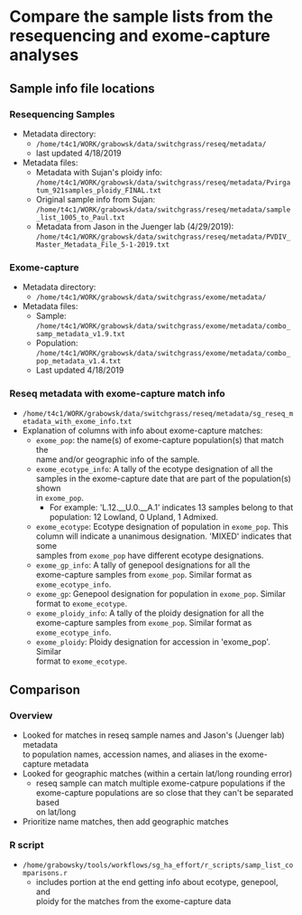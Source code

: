 # Compare the sample lists from the resequencing and exome-capture analyses

## Sample info file locations
### Resequencing Samples
* Metadata directory:
  * `/home/t4c1/WORK/grabowsk/data/switchgrass/reseq/metadata/`
  * last updated 4/18/2019
* Metadata files:
  * Metadata with Sujan's ploidy info: `/home/t4c1/WORK/grabowsk/data/switchgrass/reseq/metadata/Pvirgatum_921samples_ploidy_FINAL.txt`
  * Original sample info from Sujan: `/home/t4c1/WORK/grabowsk/data/switchgrass/reseq/metadata/sample_list_1005_to_Paul.txt`
  * Metadata from Jason in the Juenger lab (4/29/2019): `/home/t4c1/WORK/grabowsk/data/switchgrass/reseq/metadata/PVDIV_Master_Metadata_File_5-1-2019.txt`
### Exome-capture
* Metadata directory: 
  * `/home/t4c1/WORK/grabowsk/data/switchgrass/exome/metadata/`
* Metadata files:
  * Sample: `/home/t4c1/WORK/grabowsk/data/switchgrass/exome/metadata/combo_samp_metadata_v1.9.txt`
  * Population: `/home/t4c1/WORK/grabowsk/data/switchgrass/exome/metadata/combo_pop_metadata_v1.4.txt`
  * Last updated 4/18/2019
### Reseq metadata with exome-capture match info
* `/home/t4c1/WORK/grabowsk/data/switchgrass/reseq/metadata/sg_reseq_metadata_with_exome_info.txt`
* Explanation of columns with info about exome-capture matches:
  * `exome_pop`: the name(s) of exome-capture population(s) that match the \
name and/or geographic info of the sample. 
  * `exome_ecotype_info`: A tally of the ecotype designation of all the \
samples in the exome-capture date that are part of the population(s) shown \
in `exome_pop`. 
    * For example: 'L.12.__U.0.__A.1' indicates 13 samples belong to that \
population: 12 Lowland, 0 Upland, 1 Admixed.  
  * `exome_ecotype`: Ecotype designation of population in `exome_pop`. This \
column will indicate a unanimous designation. 'MIXED' indicates that some \
samples from `exome_pop` have different ecotype designations. 
  * `exome_gp_info`: A tally of genepool designations for all the \
exome-capture samples from `exome_pop`. Similar format as \
`exome_ecotype_info`. 
  * `exome_gp`: Genepool designation for population in `exome_pop`. Similar \
format to `exome_ecotype`.
  * `exome_ploidy_info`: A tally of the ploidy designation for all the \
exome-capture samples from `exome_pop`. Similar format as `exome_ecotype_info`.
  * `exome_ploidy`: Ploidy designation for accession in 'exome_pop'. Similar \
format to `exome_ecotype`.

## Comparison
### Overview
* Looked for matches in reseq sample names and Jason's (Juenger lab) metadata \
to population names, accession names, and aliases in the exome-capture metadata
* Looked for geographic matches (within a certain lat/long rounding error)
  * reseq sample can match multiple exome-catpure populations if the \
exome-capture populations are so close that they can't be separated based \
on lat/long
* Prioritize name matches, then add geographic matches
### R script
* `/home/grabowsky/tools/workflows/sg_ha_effort/r_scripts/samp_list_comparisons.r`
  * includes portion at the end getting info about ecotype, genepool, and \
ploidy for the matches from the exome-capture data




